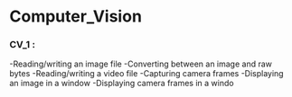 # Computer_Vision
### CV_1 :
-Reading/writing an image file
-Converting between an image and raw bytes
-Reading/writing a video file
-Capturing camera frames
-Displaying an image in a window
-Displaying camera frames in a windo